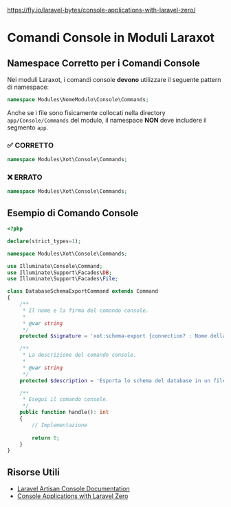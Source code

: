 https://fly.io/laravel-bytes/console-applications-with-laravel-zero/

# Comandi Console in Moduli Laraxot

## Namespace Corretto per i Comandi Console

Nei moduli Laraxot, i comandi console **devono** utilizzare il seguente pattern di namespace:

```php
namespace Modules\NomeModulo\Console\Commands;
```

Anche se i file sono fisicamente collocati nella directory `app/Console/Commands` del modulo, il namespace **NON** deve includere il segmento `app`.

### ✅ CORRETTO
```php
namespace Modules\Xot\Console\Commands;
```

### ❌ ERRATO
```php
namespace Modules\Xot\Console\Commands;
```

## Esempio di Comando Console

```php
<?php

declare(strict_types=1);

namespace Modules\Xot\Console\Commands;

use Illuminate\Console\Command;
use Illuminate\Support\Facades\DB;
use Illuminate\Support\Facades\File;

class DatabaseSchemaExportCommand extends Command
{
    /**
     * Il nome e la firma del comando console.
     *
     * @var string
     */
    protected $signature = 'xot:schema-export {connection? : Nome della connessione database} {--output=docs/db_schema.json : Percorso file di output}';

    /**
     * La descrizione del comando console.
     *
     * @var string
     */
    protected $description = 'Esporta lo schema del database in un file JSON completo';

    /**
     * Esegui il comando console.
     */
    public function handle(): int
    {
        // Implementazione
        
        return 0;
    }
}
```

## Risorse Utili
- [Laravel Artisan Console Documentation](https://laravel.com/docs/10.x/artisan)
- [Console Applications with Laravel Zero](https://fly.io/laravel-bytes/console-applications-with-laravel-zero/)

